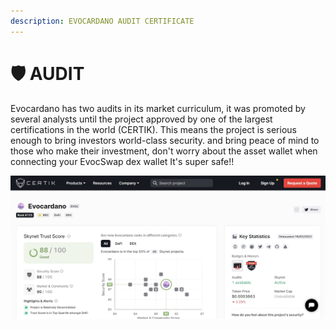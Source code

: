 ```yaml
---
description: EVOCARDANO AUDIT CERTIFICATE
---
```


# 🛡 AUDIT

Evocardano has two audits in its market curriculum, it was promoted by several analysts until the project approved by one of the largest certifications in the world (CERTIK). This means the project is serious enough to bring investors world-class security. and bring peace of mind to those who make their investment, don't worry about the asset wallet when connecting your EvocSwap  dex wallet It's super safe!!

![EVOCARDANO AUDIT CERTIFICATE](<.gitbook/assets/cats (1) (1).jpg>)
